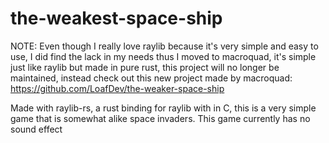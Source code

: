 # the-weakest-space-ship

NOTE: Even though I really love raylib because it's very simple and easy to use, I did find the lack in my needs thus I moved to macroquad, it's simple just like raylib but made in pure rust, this project will no longer be maintained, instead check out this new project made by macroquad: https://github.com/LoafDev/the-weaker-space-ship

Made with raylib-rs, a rust binding for raylib with in C, this is a very simple game that is somewhat alike space invaders.
This game currently has no sound effect
